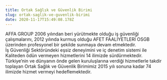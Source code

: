 ```yaml
---
title: Ortak Sağlık ve Güvenlik Birimi
slug: ortak-saglik-ve-guvenlik-birimi
date: 2020-11-17T15:49:08.178Z
---
```

AFFA GROUP 2006 yılından beri yürütmekte olduğu iş güvenliği çalışmalarını, 2012 yılında kurmuş olduğu AFET FAALİYETLERİ OSGB üzerinden profesyonel bir şekilde sunmaya devam etmektedir.\
İş Güvenliği Sektöründeki eşsiz deneyimini ve iç denetim sistemi ile Kaliteden ödün vermeyen hizmetlerini 14 ilimizde sürdürmektedir. Türkiye’nin ve dünyanın önde gelen kuruluşlarına verdiği hizmetlerle takdir toplayan Ortak Sağlık ve Güvenlik Birimimiz 2015 yılı sonuna kadar 74 ilimizde hizmet vermeyi hedeflemektedir.